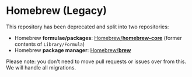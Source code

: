 # Homebrew (Legacy)
This repository has been deprecated and split into two repositories:
- Homebrew __formulae/packages__: [Homebrew/__homebrew-core__](https://github.com/Homebrew/homebrew-core) (former contents of `Library/Formula`)
- Homebrew __package manager__: [Homebrew/__brew__](https://github.com/Homebrew/brew)

Please note: you don't need to move pull requests or issues over from this. We will handle all migrations.
